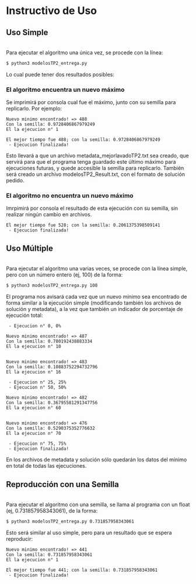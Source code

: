 # Instructivo de Uso

## Uso Simple
<br>
Para ejecutar el algoritmo una única vez, se procede con
la línea:

```bash
$ python3 modelosTP2_entrega.py
```

Lo cual puede tener dos resultados posibles:

### El algoritmo encuentra un nuevo máximo

Se imprimirá por consola cual fue el máximo, junto con
su semilla para replicarlo. Por ejemplo:

```
Nuevo minimo encontrado! => 488
Con la semilla: 0.9728406867979249
El la ejecucion n° 1

El mejor tiempo fue 488; con la semilla: 0.9728406867979249
 - Ejecucion finalizada!
```
Esto llevará a que un archivo metadata_mejorlavadoTP2.txt sea
creado, que servirá para que el programa tenga guardado este
último máximo para ejecuciones futuras, y quede accesible la semilla para replicarlo.
También será creado un archivo modelosTP2_Result.txt, con el
formato de solución pedido.

### El algoritmo no encuentra un nuevo máximo

Imrpimirá por consola el resultado de esta ejecución con
su semilla, sin realizar ningún cambio en archivos.

```
El mejor tiempo fue 528; con la semilla: 0.2061375398509141
 - Ejecucion finalizada!
```

## Uso Múltiple

<br>
Para ejecutar el algoritmo una varias veces, se procede con
la línea simple, pero con un número entero (ej, 100) de la forma:

```bash
$ python3 modelosTP2_entrega.py 100
```

El programa nos avisará cada vez que un nuevo mínimo
sea encontrado de forma similar a la ejecución simple
(modificando también los archivos de solución y metadata),
a la vez que también un indicador de porcentaje de ejecución
total:

```
 - Ejecucion n° 0, 0%

Nuevo minimo encontrado! => 487
Con la semilla: 0.780192438883334
El la ejecucion n° 10


Nuevo minimo encontrado! => 483
Con la semilla: 0.10883752294732796
El la ejecucion n° 16

 - Ejecucion n° 25, 25%
 - Ejecucion n° 50, 50%

Nuevo minimo encontrado! => 482
Con la semilla: 0.36795581291347756
El la ejecucion n° 60


Nuevo minimo encontrado! => 476
Con la semilla: 0.5290375352776632
El la ejecucion n° 70

 - Ejecucion n° 75, 75%
 - Ejecucion finalizada!
```

En los archivos de metadata y solución sólo quedarán
los datos del mínimo en total de todas las ejecuciones.

## Reproducción con una Semilla

<br>
Para ejecutar el algoritmo con una semilla, se llama
al programa con un float (ej, 0.731857958343061), de la forma:

```bash
$ python3 modelosTP2_entrega.py 0.731857958343061
```

Esto será similar al uso simple, pero para un resultado
que se espera reproducir:

```
Nuevo minimo encontrado! => 441
Con la semilla: 0.731857958343061
El la ejecucion n° 1

El mejor tiempo fue 441; con la semilla: 0.731857958343061
 - Ejecucion finalizada!
```